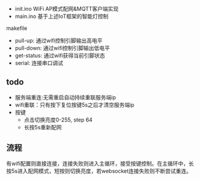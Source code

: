 - init.ino WiFi AP模式配网&MQTT客户端实现
- main.ino 基于上述IoT框架的智能灯控制

makefile

- pull-up: 通过wifi控制引脚输出高电平
- pull-down: 通过wifi控制引脚输出低电平
- get-status: 通过wifi获得当前引脚状态
- serial: 连接串口调试

## todo

- 服务端重连:无需重启自动持续重联服务端ip
- wifi重联：只有按下复位按键5s之后才清空服务端ip
- 按键
    - 点击切换亮度0-255, step 64
    - 长按5s重新配网


## 流程

有wifi配置则直接连接，连接失败则进入主循环，接受按键控制。在主循环中，长按5s进入配网模式，短按则切换亮度，若websocket连接失败则不断尝试重连。
